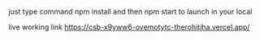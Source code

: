 just type command npm install and then npm start to launch in your local

live working link https://csb-x9yww6-ovemotytc-therohitjha.vercel.app/

